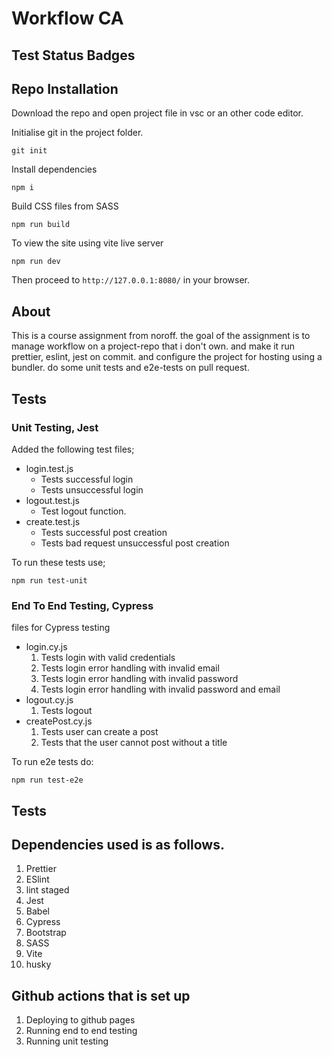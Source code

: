 # Workflow CA

## **Test Status Badges**


## **Repo Installation**

Download the repo and open project file in vsc or an other code editor.

Initialise git in the project folder.

```
git init
```

Install dependencies

```
npm i
```

Build CSS files from SASS

```
npm run build
```

To view the site using vite live server

```
npm run dev
```

Then proceed to `http://127.0.0.1:8080/` in your browser.


## **About**

This is a course assignment from noroff. the goal of the assignment is to manage workflow on a project-repo that i don't own. and make it 
run prettier, eslint, jest on commit. and configure the project for hosting using a bundler. do some unit tests and e2e-tests on pull request.

## **Tests**

### **Unit Testing, Jest**

Added the following test files;

- login.test.js
  - Tests successful login
  - Tests unsuccessful login
- logout.test.js
  - Test logout function.
- create.test.js
  - Tests successful post creation
  - Tests bad request unsuccessful post creation

To run these tests use;

```
npm run test-unit
```
### **End To End Testing, Cypress**

files for Cypress testing

- login.cy.js
  1. Tests login with valid credentials
  2. Tests login error handling with invalid email
  3. Tests login error handling with invalid password
  4. Tests login error handling with invalid password and email
- logout.cy.js
  1. Tests logout
- createPost.cy.js
  1. Tests user can create a post
  2. Tests that the user cannot post without a title
 
To run e2e tests do:

```
npm run test-e2e
```


## **Tests**

Dependencies used is as follows.
---

1. Prettier
2. ESlint
3. lint staged
4. Jest
5. Babel
6. Cypress
7. Bootstrap
8. SASS
9. Vite
10. husky

Github actions that is set up
---

1. Deploying to github pages
2. Running end to end testing
3. Running unit testing

